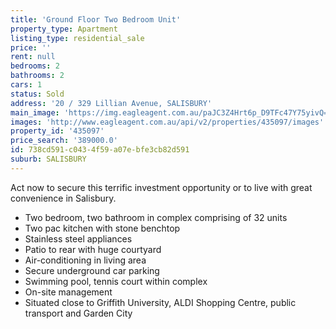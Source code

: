 ```yaml
---
title: 'Ground Floor Two Bedroom Unit'
property_type: Apartment
listing_type: residential_sale
price: ''
rent: null
bedrooms: 2
bathrooms: 2
cars: 1
status: Sold
address: '20 / 329 Lillian Avenue, SALISBURY'
main_image: 'https://img.eagleagent.com.au/paJC3Z4Hrt6p_D9TFc47Y75yivQ=/1280x854/smart/https://s3-us-west-2.amazonaws.com/eagleagent-orig/images/6820472/110756691-image-M.jpg'
images: 'http://www.eagleagent.com.au/api/v2/properties/435097/images'
property_id: '435097'
price_search: '389000.0'
id: 738cd591-c043-4f59-a07e-bfe3cb82d591
suburb: SALISBURY
---
```

Act now to secure this terrific investment opportunity or to live with great convenience in Salisbury.

* Two bedroom, two bathroom in complex comprising of 32 units
* Two pac kitchen with stone benchtop
* Stainless steel appliances
* Patio to rear with huge courtyard
* Air-conditioning in living area
* Secure underground car parking
* Swimming pool, tennis court within complex
* On-site management
* Situated close to Griffith University, ALDI Shopping Centre, public transport and Garden City